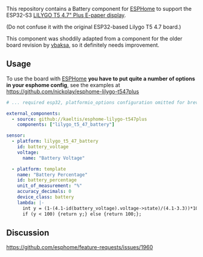 This repository contains a Battery component for [ESPHome](https://esphome.io/)
to support the ESP32-S3 [LILYGO T5 4.7" Plus E-paper display](https://www.lilygo.cc/products/t5-4-7-inch-e-paper-v2-3).

(Do not confuse it with the original ESP32-based Lilygo T5 4.7 board.)

This component was shoddily adapted from a component for the older board revision by [vbaksa](https://github.com/vbaksa/esphome/tree/dev/esphome/components/lilygo_t5_47_battery), so it definitely needs improvement.  

## Usage

To use the board with [ESPHome](https://esphome.io/) **you have to put quite a
number of options in your esphome config**, see the examples at https://github.com/nickolay/esphome-lilygo-t547plus

```yaml
# ... required esp32, platformio_options configuration omitted for brevity ...

external_components:
  - source: github://kaeltis/esphome-lilygo-t547plus
    components: ["lilygo_t5_47_battery"]

sensor:
  - platform: lilygo_t5_47_battery
    id: battery_voltage
    voltage:
      name: "Battery Voltage"

  - platform: template
    name: "Battery Percentage"
    id: battery_percentage
    unit_of_measurement: "%"
    accuracy_decimals: 0
    device_class: battery
    lambda: |-
      int y = (1-(4.1-id(battery_voltage).voltage->state)/(4.1-3.3))*100;
      if (y < 100) {return y;} else {return 100;};
```

## Discussion

https://github.com/esphome/feature-requests/issues/1960
